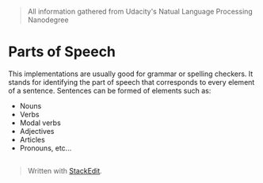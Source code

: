 > All information gathered from Udacity's Natual Language Processing Nanodegree

# Parts of Speech

This implementations are usually good for grammar or spelling checkers. It stands for identifying the part of speech that corresponds to every element of a sentence. 
Sentences can be formed of elements such as: 
- Nouns
- Verbs
- Modal verbs
- Adjectives
- Articles
- Pronouns, etc...

##


> Written with [StackEdit](https://stackedit.io/).
<!--stackedit_data:
eyJoaXN0b3J5IjpbLTE3MTM2OTE4NDRdfQ==
-->